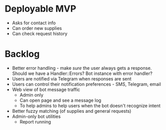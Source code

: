 # Deployable MVP

* Asks for contact info
* Can order new supplies
* Can check request history

# Backlog

* Better error handling - make _sure_ the user always gets a response. Should we have a Handler::Errors? Bot instance with error handler?
* Users are notified via Telegram when responses are sent
* Users can control their notification preferences - SMS, Telegram, email
* Web view of bot message traffic
  * Admin only
  * Can open page and see a message log
  * To help admins to help users when the bot doesn't recognize intent
* Better fuzzy matching (of supplies and general requests)
* Admin-only bot utilities
  * Report running